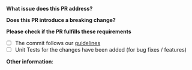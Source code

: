 **What issue does this PR address?**


**Does this PR introduce a breaking change?**


**Please check if the PR fulfills these requirements**
- [ ] The commit follows our [guidelines](https://github.com/IdentityServer/IdentityServer4/blob/dev/.github/CONTRIBUTING.md)
- [ ] Unit Tests for the changes have been added (for bug fixes / features)

**Other information**:
